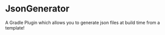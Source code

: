 # JsonGenerator
A Gradle Plugin which allows you to generate json files at build time from a template!
